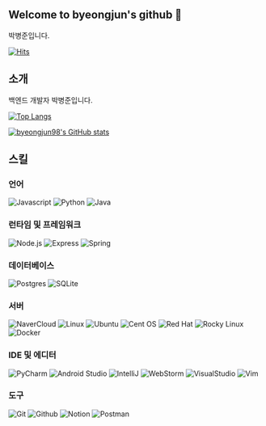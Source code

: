 ## Welcome to byeongjun's github 👋
박병준입니다.

[![Hits](https://hits.seeyoufarm.com/api/count/incr/badge.svg?url=https%3A%2F%2Fgithub.com%2Fbyeongjun98&count_bg=%23FFB6F3&title_bg=%23555555&icon=&icon_color=%23E7E7E7&title=GITHUB&edge_flat=false)](https://hits.seeyoufarm.com)  


<!--
**byeongjun98/byeongjun98** is a ✨ _special_ ✨ repository because its `README.md` (this file) appears on your GitHub profile.

Here are some ideas to get you started:


- 🔭 I’m currently working on ...
- 🌱 I’m currently learning ...
- 👯 I’m looking to collaborate on ...
- 🤔 I’m looking for help with ...
- 💬 Ask me about ...
- 📫 How to reach me: ...
- 😄 Pronouns: ...
- ⚡ Fun fact: ...
-->

##  소개
백엔드 개발자 박병준입니다.

[![Top Langs](https://github-readme-stats.vercel.app/api/top-langs/?username=byeongjun98)](https://github.com/anuraghazra/github-readme-stats)

[![byeongjun98's GitHub stats](https://github-readme-stats.vercel.app/api?username=byeongjun98&include_all_commits=true&show_icons=true)](https://github.com/anuraghazra/github-readme-stats)

##  스킬

###  언어
![Javascript](https://img.shields.io/badge/Javascript-F7DF1E?style=flat-square&logo=Javascript&logoColor=000000)
![Python](https://img.shields.io/badge/Python-3776AB?style=flat-square&logo=Python&logoColor=FFFFFF)
![Java](https://img.shields.io/badge/Java-F8981D?style=flat-square&logo=OpenJDK&logoColor=000000&color=fedcba)

###  런타임 및 프레임워크
![Node.js](https://img.shields.io/badge/Node.js-339933?style=flat-square&logo=Node.js&logoColor=FFFFFF)
![Express](https://img.shields.io/badge/Express-000000?style=flat-square&logo=Express&logoColor=FFFFFF)
![Spring](https://img.shields.io/badge/spring-%236DB33F.svg?style=flat-square&logo=spring&logoColor=white)

### 데이터베이스
![Postgres](https://img.shields.io/badge/postgres-%23316192.svg?style=flat-square&logo=postgresql&logoColor=white)
![SQLite](https://img.shields.io/badge/sqlite-%2307405e.svg?style=flat-square&logo=sqlite&logoColor=white)

###  서버
![NaverCloud](https://img.shields.io/badge/Naver_Cloud-03C75A?style=flat-square&logo=naver&logoColor=FFFFFF)
![Linux](https://img.shields.io/badge/Linux-FCC624?style=flat-square&logo=Linux&logoColor=000000)
![Ubuntu](https://img.shields.io/badge/Ubuntu-E95420?style=flat-square&logo=Ubuntu&logoColor=FFFFFF)
![Cent OS](https://img.shields.io/badge/cent%20os-002260?style=flat-square&logo=centos&logoColor=F0F0F0)
![Red Hat](https://img.shields.io/badge/Red%20Hat-EE0000?style=flat-square&logo=redhat&logoColor=white)
![Rocky Linux](https://img.shields.io/badge/-Rocky%20Linux-%2310B981?style=flat-square&logo=rockylinux&logoColor=white)
![Docker](https://img.shields.io/badge/Docker-2496ED?style=flat-square&logo=Docker&logoColor=FFFFFF)

### IDE 및 에디터
![PyCharm](https://img.shields.io/badge/pycharm-143?style=flat-square&logo=pycharm&logoColor=black&color=black&labelColor=green)
![Android Studio](https://img.shields.io/badge/android%20studio-346ac1?style=flat-square&logo=android%20studio&logoColor=white)
![IntelliJ](https://img.shields.io/badge/IntelliJ-5A5A5A?style=flat-square&logo=IntelliJIDEA&logoColor=FFFFFF)
![WebStorm](https://img.shields.io/badge/WebStorm-07B2F4?style=flat-square&logo=WebStorm&logoColor=FFFFFF)
![VisualStudio](https://img.shields.io/badge/Visual_Studio_Code-007ACC?style=flat-square&logo=VisualStudioCode&logoColor=FFFFFF)
![Vim](https://img.shields.io/badge/VIM-%2311AB00.svg?style=flat-square&logo=vim&logoColor=white)

### 도구
![Git](https://img.shields.io/badge/Git-F05032?style=flat-square&logo=Git&logoColor=FFFFFF)
![Github](https://img.shields.io/badge/Github-181717?style=flat-square&logo=Github&logoColor=FFFFFF)
![Notion](https://img.shields.io/badge/Notion-%23000000.svg?style=flat-square&logo=notion&logoColor=white)
![Postman](https://img.shields.io/badge/Postman-FF6C37?style=flat-square&logo=postman&logoColor=white)

